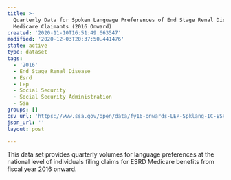 ```yaml
---
title: >-
  Quarterly Data for Spoken Language Preferences of End Stage Renal Disease
  Medicare Claimants (2016 Onward)
created: '2020-11-10T16:51:49.663547'
modified: '2020-12-03T20:37:50.441476'
state: active
type: dataset
tags:
  - '2016'
  - End Stage Renal Disease
  - Esrd
  - Lep
  - Social Security
  - Social Security Administration
  - Ssa
groups: []
csv_url: 'https://www.ssa.gov/open/data/fy16-onwards-LEP-Spklang-IC-ESRD-Qtrly.csv'
json_url: ''
layout: post

---
```

This data set provides quarterly volumes for language preferences at the national level of individuals filing claims for ESRD Medicare benefits from fiscal year 2016 onward.
